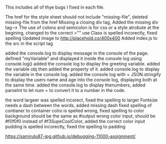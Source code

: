 This includes all of thye bugs I fixed in each file. 

  <!--Index.html-->
The href for the style sheet should not include "missing-file", deleted missing-file from the href
Missing a closing div tag, Added the missing div tag-->
The use of colons and semicolon is for css or a style atrobute at the begining, changed to the correct ="" use
Class is spelled incorectly, fixed spelling
Updated image to http://placehold.co/400x400
 Added index.js to the src in the script tag

<!--Index.js-->
added the console.log to display message in the console of the page. 
defined "myVariable" and displayed it inside the console log using console.log()
added the console log to display the greeting variable. 
added the variable obj then added the property of it. added console.log to display the variable in the console log. 
added the console log  with + JSON.stringify to display the users name and age into the console log, displaying both at the same time. 
added the console.log to display thenumbers, added parseInt to let num = to convert it to a number in the code. 

<!--style.css-->
the word largeer was spelled incorect, fixed the spelling to larger
Fontsize needs a dash between the words, added missing dash
fixed spelling of contianer to container
colro is spelled wrong, fixed spelling to color
background should be the same as #output
wrong color input, should be #f0f0f0 instead of #f3SupeCoolColor, added the correct color input
pudding is spelled incorectly, fixed the spelling to padding

<!--Link to the GitHub page-->
https://samirulu87-jpg.github.io/debugging-11000-assignment/ 
